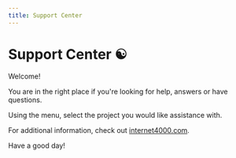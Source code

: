 ```yaml
---
title: Support Center
---
```


# Support Center ☯

Welcome!

You are in the right place if you're looking for help, answers or have questions.

Using the menu, select the project you would like assistance with.

For additional information, check out [internet4000.com](https://internet4000.com).

Have a good day!
